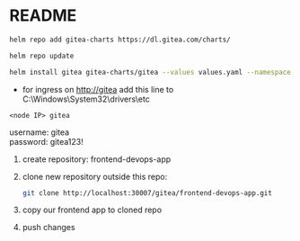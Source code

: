 # README

```sh
helm repo add gitea-charts https://dl.gitea.com/charts/
```

```sh
helm repo update
```

```sh
helm install gitea gitea-charts/gitea --values values.yaml --namespace gitea --create-namespace
```

- for ingress on <http://gitea> add this line to C:\Windows\System32\drivers\etc

```text
<node IP> gitea
```

username: gitea \
password: gitea123!

1. create repository:
frontend-devops-app
2. clone new repository outside this repo:

    ```sh
    git clone http://localhost:30007/gitea/frontend-devops-app.git
    ```

3. copy our frontend app to cloned repo
4. push changes
